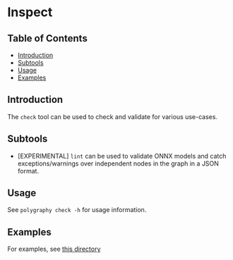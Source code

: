 # Inspect

## Table of Contents

- [Introduction](#introduction)
- [Subtools](#subtools)
- [Usage](#usage)
- [Examples](#examples)


## Introduction

The `check` tool can be used to check and validate for various use-cases.


## Subtools

- [EXPERIMENTAL] `lint` can be used to validate ONNX models and catch exceptions/warnings over independent nodes
    in the graph in a JSON format.

## Usage

See `polygraphy check -h` for usage information.


## Examples

For examples, see [this directory](../../../examples/cli/check)

